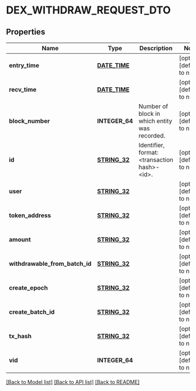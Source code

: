 # DEX_WITHDRAW_REQUEST_DTO

## Properties
Name | Type | Description | Notes
------------ | ------------- | ------------- | -------------
**entry_time** | [**DATE_TIME**](DATE_TIME.md) |  | [optional] [default to null]
**recv_time** | [**DATE_TIME**](DATE_TIME.md) |  | [optional] [default to null]
**block_number** | **INTEGER_64** | Number of block in which entity was recorded. | [optional] [default to null]
**id** | [**STRING_32**](STRING_32.md) | Identifier, format: &lt;transaction hash&gt;-&lt;id&gt;. | [optional] [default to null]
**user** | [**STRING_32**](STRING_32.md) |  | [optional] [default to null]
**token_address** | [**STRING_32**](STRING_32.md) |  | [optional] [default to null]
**amount** | [**STRING_32**](STRING_32.md) |  | [optional] [default to null]
**withdrawable_from_batch_id** | [**STRING_32**](STRING_32.md) |  | [optional] [default to null]
**create_epoch** | [**STRING_32**](STRING_32.md) |  | [optional] [default to null]
**create_batch_id** | [**STRING_32**](STRING_32.md) |  | [optional] [default to null]
**tx_hash** | [**STRING_32**](STRING_32.md) |  | [optional] [default to null]
**vid** | **INTEGER_64** |  | [optional] [default to null]

[[Back to Model list]](../README.md#documentation-for-models) [[Back to API list]](../README.md#documentation-for-api-endpoints) [[Back to README]](../README.md)


